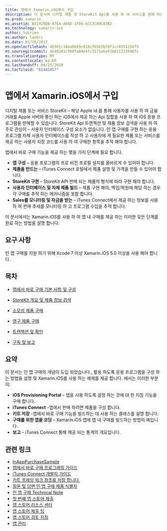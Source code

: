 ```yaml
---
title: 앱에서 Xamarin.iOS에서 구입
description: 이 문서에 디지털 제품 및 StoreKit Api를 사용 하 여 서비스를 판매 하는 방법을 설명 합니다. 구성, 소모 성 제품, 영구 제품, 트랜잭션, 구독 및 자세히 설명 하는 지침에 연결 합니다.
ms.prod: xamarin
ms.assetid: B41929D8-47E4-466D-1F09-6CC3C09C83B2
ms.technology: xamarin-ios
author: lobrien
ms.author: laobri
ms.date: 03/18/2017
ms.openlocfilehash: 4b301c18ea0e69c818cf65b3b7df1cc8351350f5
ms.sourcegitcommit: 4b402d1c508fa84e4fc3171a6e43b811323948fc
ms.translationtype: MT
ms.contentlocale: ko-KR
ms.lasthandoff: 04/23/2019
ms.locfileid: "61402457"
---
```

# <a name="in-app-purchasing-in-xamarinios"></a>앱에서 Xamarin.iOS에서 구입

디지털 제품 또는 서비스 StoreKit – 해당 Apple id.를 통해 사용자를 사용 하 여 금융 거래를 Apple 서버와 통신 하는 iOS에서 제공 하는 Api 집합을 사용 하 여 iOS 응용 프로그램을 판매할 수 있습니다. StoreKit Api 트랜잭션 및 제품 정보 검색을 사용 하 여 주로 관심이 – 사용자 인터페이스 구성 요소가 없습니다. 인 앱 구매를 구현 하는 응용 프로그램 자체 사용자 인터페이스를 작성 하 고 사용자에 게 필요한 제품 또는 서비스를 제공 하는 사용자 지정 코드를 사용 하 여 구매한 항목을 추적 해야 합니다.

앱에서 바로 구매 기능을 제공 하는 몇을 가지 단계에 필요 합니다.

-  **앱 구성** – 응용 프로그램의 프로 비전 프로필 설치를 올바르게 수 있어야 합니다.
-  **제품을 만드는** – iTunes Connect 포털에서 제품 설명 및 가격을 만들 수 있어야 합니다.
-  **StoreKit 구현** – StoreKit API 판매 되는 제품의 형식에 따라 구현 해야 합니다.
-  **사용자 인터페이스 및 자체 제품 빌드** – 제품 구현 해야, 백업/복원에 해당 하는 경우 각 구매를 추적 하는 메커니즘을 포함 합니다.
-  **Sales를 모니터링 및 자금을 받는** – iTunes Connect에서 제공 하는 정보를 사용 하 여 판매 추세를 모니터링 하 고 프로그램 수입을 추적 합니다.

이 문서에서는 Xamarin.iOS를 사용 하 여 앱 내 구매를 제공 하는 이러한 모든 단계를 완료 하는 방법을 설명 합니다.

## <a name="requirements"></a>요구 사항

인 앱 구매를 지원 하기 위해 Xcode 7 이상 Xamarin.iOS 5.0 이상을 사용 해야 합니다.

## <a name="contents"></a>목차

 * [앱에서 바로 구매 기본 사항 및 구성](~/ios/platform/in-app-purchasing/in-app-purchase-basics-and-configuration.md)

 * [StoreKit 개요 및 제품 정보 검색](~/ios/platform/in-app-purchasing/store-kit-overview-and-retreiving-product-information.md)

 * [소모성 제품 구매](~/ios/platform/in-app-purchasing/purchasing-consumable-products.md)

 * [영구 제품 구매](~/ios/platform/in-app-purchasing/purchasing-non-consumable-products.md)

 * [트랜잭션 및 확인](~/ios/platform/in-app-purchasing/transactions-and-verification.md)

 * [구독 및 보고](~/ios/platform/in-app-purchasing/subscriptions-and-reporting.md)

## <a name="summary"></a>요약

이 문서는 인 앱 구매의 개념이 도입 되었습니다., 활용 하도록 응용 프로그램을 구성 하는 방법을 설명 및 Xamarin.iOS를 사용 하는 예제를 제공 합니다. 에서는 이러한 부분이:

-  **iOS Provisioning Portal** – 앱을 사용 하도록 설정 하는 것에 대 한 지침 기능을 구매 합니다.
-  **iTunes Connect** -앱에서 판매 하려면 제품을 구성 합니다.
-  **키트 저장** -앱에서 바로 구매 기능을 빌드하는 데 사용 하는 클래스를 설명 합니다.
-  **구매를 위한 앱을 코딩** – Xamarin.iOS 앱에 앱 내 구매를 빌드하는 방법의 예입니다.
-  **보고** – iTunes Connect 통해 제공 되는 통계의 개요입니다.


## <a name="related-links"></a>관련 링크

- [InAppPurchaseSample](https://developer.xamarin.com/samples/StoreKit/)
- [앱에서 바로 구매 프로그래밍 가이드](https://developer.apple.com/library/ios/documentation/NetworkingInternet/Conceptual/StoreKitGuide/Introduction.html)
- [iTunes Connect 개발자 가이드](https://developer.apple.com/library/ios/documentation/LanguagesUtilities/Conceptual/iTunesConnect_Guide/iTunesConnect_Guide.pdf)
- [키트 프레임 워크 참조를 저장 합니다.](https://developer.apple.com/library/ios/documentation/StoreKit/Reference/StoreKit_Collection/StoreKit_Collection.pdf)
- [질문 및 답변 인 앱 구매 제품 식별자](https://developer.apple.com/library/ios/#qa/qa1329/_index.html)
- [인 앱 구매 Technical Note](https://developer.apple.com/library/ios/#technotes/tn2259/_index.html)
- [첫 번째 앱 스토어 제출](https://developer.apple.com/library/ios/documentation/IDEs/Conceptual/AppDistributionGuide/Introduction/Introduction.html)
- [앱 스토어 리소스 센터](https://developer.apple.com/appstore/index.html)
- [앱 스토어 제출 팁](https://developer.apple.com/appstore/resources/submission/tips.html)
- [앱 스토어 검토 지침](https://developer.apple.com/appstore/resources/approval/guidelines.html)
- [앱 관리](https://developer.apple.com/appstore/resources/managing/index.html)
